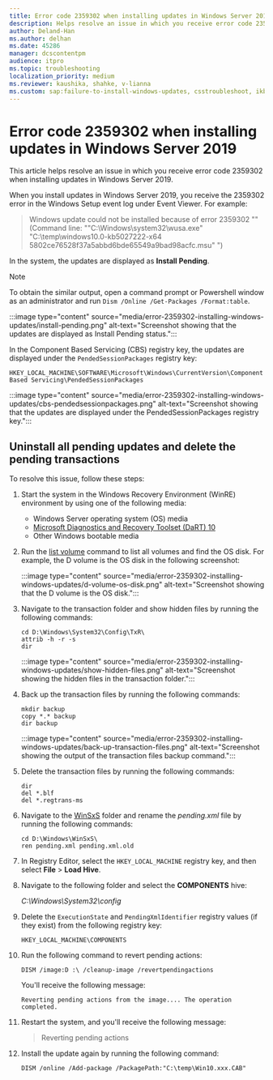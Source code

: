 ```yaml
---
title: Error code 2359302 when installing updates in Windows Server 2019
description: Helps resolve an issue in which you receive error code 2359302 when installing updates in Windows Server 2019.
author: Deland-Han
ms.author: delhan
ms.date: 45286
manager: dcscontentpm
audience: itpro
ms.topic: troubleshooting
localization_priority: medium
ms.reviewer: kaushika, shahke, v-lianna
ms.custom: sap:failure-to-install-windows-updates, csstroubleshoot, ikb2lmc
---
```

# Error code 2359302 when installing updates in Windows Server 2019

This article helps resolve an issue in which you receive error code 2359302 when installing updates in Windows Server 2019.

When you install updates in Windows Server 2019, you receive the 2359302 error in the Windows Setup event log under Event Viewer. For example:

> Windows update could not be installed because of error 2359302 "" (Command line: ""C:\Windows\system32\wusa.exe" "C:\temp\windows10.0-kb5027222-x64 5802ce76528f37a5abbd6bde65549a9bad98acfc.msu" ")

In the system, the updates are displayed as **Install Pending**.

> [!NOTE]
> To obtain the similar output, open a command prompt or Powershell window as an administrator and run `Dism /Online /Get-Packages /Format:table`. 

:::image type="content" source="media/error-2359302-installing-windows-updates/install-pending.png" alt-text="Screenshot showing that the updates are displayed as Install Pending status.":::

In the Component Based Servicing (CBS) registry key, the updates are displayed under the `PendedSessionPackages` registry key:

`HKEY_LOCAL_MACHINE\SOFTWARE\Microsoft\Windows\CurrentVersion\Component Based Servicing\PendedSessionPackages`

:::image type="content" source="media/error-2359302-installing-windows-updates/cbs-pendedsessionpackages.png" alt-text="Screenshot showing that the updates are displayed under the PendedSessionPackages registry key.":::

## Uninstall all pending updates and delete the pending transactions

To resolve this issue, follow these steps:

1. Start the system in the Windows Recovery Environment (WinRE) environment by using one of the following media:

	- Windows Server operating system (OS) media
	- [Microsoft Diagnostics and Recovery Toolset (DaRT) 10](/microsoft-desktop-optimization-pack/dart-v10/)
	- Other Windows bootable media

2. Run the [list volume](/windows-server/administration/windows-commands/list-volume) command to list all volumes and find the OS disk. For example, the D volume is the OS disk in the following screenshot:

	:::image type="content" source="media/error-2359302-installing-windows-updates/d-volume-os-disk.png" alt-text="Screenshot showing that the D volume is the OS disk.":::
	
3. Navigate to the transaction folder and show hidden files by running the following commands:

	```console
	cd D:\Windows\System32\Config\TxR\
	attrib -h -r -s
	dir
	```

	:::image type="content" source="media/error-2359302-installing-windows-updates/show-hidden-files.png" alt-text="Screenshot showing the hidden files in the transaction folder.":::
 
4. Back up the transaction files by running the following commands:

	```console
	mkdir backup
	copy *.* backup
	dir backup
	```
	
	:::image type="content" source="media/error-2359302-installing-windows-updates/back-up-transaction-files.png" alt-text="Screenshot showing the output of the transaction files backup command.":::
 
5. Delete the transaction files by running the following commands:

	```
	dir
	del *.blf
	del *.regtrans-ms
	```

6. Navigate to the [WinSxS](/windows-hardware/manufacture/desktop/clean-up-the-winsxs-folder) folder and rename the *pending.xml* file by running the following commands:

	```console
	cd D:\Windows\WinSxS\
	ren pending.xml pending.xml.old
	```

7. In Registry Editor, select the `HKEY_LOCAL_MACHINE` registry key, and then select **File** > **Load Hive**.
8. Navigate to the following folder and select the **COMPONENTS** hive:

	*C:\\Windows\\System32\\config*

9. Delete the `ExecutionState` and `PendingXmlIdentifier` registry values (if they exist) from the following registry key:

	`HKEY_LOCAL_MACHINE\COMPONENTS`

10.	Run the following command to revert pending actions:

	```console
	DISM /image:D :\ /cleanup-image /revertpendingactions
	```

	You'll receive the following message:

	```output
	Reverting pending actions from the image.... The operation completed.
	```

11.	Restart the system, and you'll receive the following message:

	> Reverting pending actions

12. Install the update again by running the following command:

	```console
	DISM /online /Add-package /PackagePath:"C:\temp\Win10.xxx.CAB"
	```
